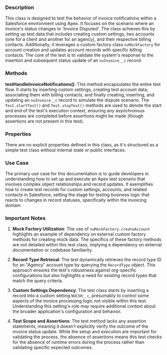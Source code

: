 ### Description

This class is designed to test the behavior of invoice notifications within a Salesforce environment using Apex. It focuses on the scenario where an invoice's status changes to 'Invoice Disputed'. The class achieves this by setting up test data that includes creating custom settings, two accounts (one for a client and another for an agency), and their respective billing contacts. Additionally, it leverages a custom factory class `nuMockFactory` for account creation and updates account records with specific billing contacts. The core of the test is to validate the system's response to the insertion and subsequent status update of an `nuInvoice__c` record. 

### Methods

**testHandleInvoiceNotifications()**: This method encapsulates the entire test flow. It starts by inserting custom settings, creating test account data, associating them with billing contacts, and finally creating, inserting, and updating an `nuInvoice__c` record to simulate the dispute scenario. The `Test.startTest()` and `Test.stopTest()` methods are used to denote the start and end of the test's execution context, ensuring any asynchronous processes are completed before assertions might be made (though assertions are not present in this test).

### Properties

There are no explicit properties defined in this class, as it's structured as a simple test class without internal state or public interfaces.

### Use Case

The primary use case for this documentation is to guide developers in understanding how to set up and execute an Apex test scenario that involves complex object relationships and record updates. It exemplifies how to create test records for custom settings, accounts, and related contacts in Salesforce, setting the stage for testing business logic that reacts to changes in record statuses, specifically within the invoicing domain.

### Important Notes

1. **Mock Factory Utilization**: The use of `nuMockFactory.createAccount` highlights an example of dependency on external custom factory methods for creating mock data. The specifics of these factory methods are not detailed within this test class, implying a dependency on external documentation or codebase familiarity.

2. **Record Type Retrieval**: The test dynamically retrieves the record type ID for an "Agency" account type by querying the `RecordType` object. This approach ensures the test's robustness against org-specific configurations but also highlights a need for existing record types that match the query criteria.

3. **Custom Settings Dependency**: The test class starts by inserting a record into a custom setting `NUCSH__c`, presumably to control some aspects of the invoice processing logic not visible within this test. Understanding this setting's role may require additional context about the broader application's configuration and behavior.

4. **Test Scope and Assertions**: The test method lacks any assertion statements, meaning it doesn't explicitly verify the outcome of the invoice status update. While the setup and execution are important for validating the process, the absence of assertions means this test checks for the absence of runtime errors during the process rather than validating specific expected outcomes.